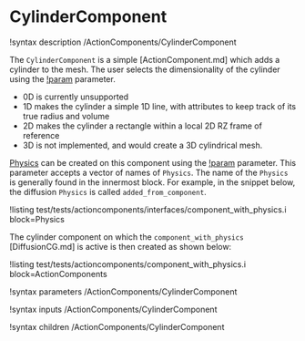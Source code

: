 # CylinderComponent

!syntax description /ActionComponents/CylinderComponent

The `CylinderComponent` is a simple [ActionComponent.md] which adds a cylinder to
the mesh. The user selects the dimensionality of the cylinder using the [!param](/ActionComponents/CylinderComponent/dimension) parameter.

- 0D is currently unsupported
- 1D makes the cylinder a simple 1D line, with attributes to keep track of its true radius and volume
- 2D makes the cylinder a rectangle within a local 2D RZ frame of reference
- 3D is not implemented, and would create a 3D cylindrical mesh.


[Physics](Physics/index.md) can be created on this component using the [!param](/ActionComponents/CylinderComponent/physics)
parameter. This parameter accepts a vector of names of `Physics`. The name of the `Physics` is generally
found in the innermost block. For example, in the snippet below, the diffusion `Physics` is called `added_from_component`.

!listing test/tests/actioncomponents/interfaces/component_with_physics.i block=Physics

The cylinder component on which the `component_with_physics` [DiffusionCG.md] is active is then
created as shown below:

!listing test/tests/actioncomponents/component_with_physics.i block=ActionComponents

!syntax parameters /ActionComponents/CylinderComponent

!syntax inputs /ActionComponents/CylinderComponent

!syntax children /ActionComponents/CylinderComponent

